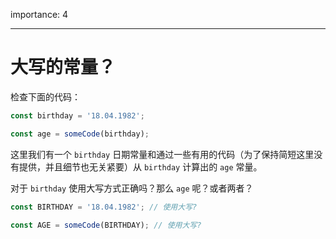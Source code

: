 importance: 4

---

# 大写的常量？

检查下面的代码：

```js
const birthday = '18.04.1982';

const age = someCode(birthday);
```

这里我们有一个 `birthday` 日期常量和通过一些有用的代码（为了保持简短这里没有提供，并且细节也无关紧要）从 `birthday`  计算出的 `age` 常量。

对于 `birthday` 使用大写方式正确吗？那么 `age` 呢？或者两者？

```js
const BIRTHDAY = '18.04.1982'; // 使用大写?

const AGE = someCode(BIRTHDAY); // 使用大写?
```

